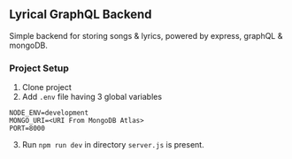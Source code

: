 ## Lyrical GraphQL Backend

Simple backend for storing songs & lyrics, powered by express, graphQL & mongoDB.

### Project Setup

1. Clone project
2. Add `.env` file having 3 global variables

```text
NODE_ENV=development
MONGO_URI=<URI From MongoDB Atlas>
PORT=8000
```

3. Run `npm run dev` in directory `server.js` is present.
